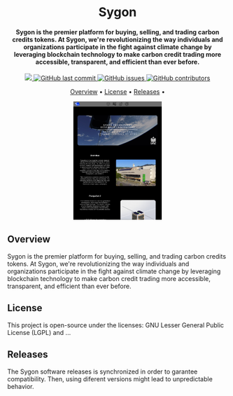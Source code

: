 <h1 align="center">
     Sygon
    <br>
</h1>

<h4 align="center">Sygon is the premier platform for buying, selling, and trading carbon credits tokens. At Sygon, we're revolutionizing the way individuals and organizations participate in the fight against climate change by leveraging blockchain technology to make carbon credit trading more accessible, transparent, and efficient than ever before.</h4>

<p align="center">
    <a href="https://github.com/kiqsmg/Sygon/#versioning">
        <img src="https://img.shields.io/badge/status-in%20development-red?style=for-the-badge">
    </a>
    <a href="https://github.com/kiqsmg/Sygon/commits/master">
        <img alt="GitHub last commit" src="https://img.shields.io/github/last-commit/kiqsmg/Sygon?style=for-the-badge">
    </a>
    <a href="https://github.com/kiqsmg/Sygon/issues">
        <img alt="GitHub issues" src="https://img.shields.io/github/issues/kiqsmg/Sygon?style=for-the-badge">
    </a>
    <a href="https://github.com/kiqsmg/Sygon/graphs/contributors">
        <img alt="GitHub contributors" src="https://img.shields.io/github/contributors/kiqsmg/Syconcolor=yellow&style=for-the-badge">
    </a>
</p>

<p align="center">
    <a href="#overview">Overview</a> •
    <a href="#license">License</a> •
    <a href="#releases">Releases</a> •
</p>

<p align="center" justify-content="center">
    <img width="40%" src="https://github.com/kiqsmg/NanoSatTrack/blob/main/Pasta/Capturar.PNG">
</p>

## Overview

Sygon is the premier platform for buying, selling, and trading carbon credits tokens. At Sygon, we're revolutionizing the way individuals and organizations participate in the fight against climate change by leveraging blockchain technology to make carbon credit trading more accessible, transparent, and efficient than ever before.

## License

This project is open-source under the licenses: GNU Lesser General Public License (LGPL) and ...

## Releases

The Sygon software releases is synchronized in order to garantee compatibility. Then, using diferent versions might lead to unpredictable behavior.
